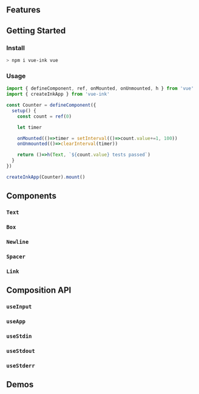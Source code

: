 
## Features


## Getting Started

### Install

```sh
> npm i vue-ink vue

```

### Usage

```js
import { defineComponent, ref, onMounted, onUnmounted, h } from 'vue'
import { createInkApp } from 'vue-ink'

const Counter = defineComponent({
  setup() {
    const count = ref(0)

    let timer

    onMounted(()=>timer = setInterval(()=>count.value+=1, 100))
    onUnmounted(()=>clearInterval(timer))

    return ()=>h(Text, `${count.value} tests passed`)
  }
})

createInkApp(Counter).mount()

```


## Components

### `Text`

### `Box`

### `Newline`

### `Spacer`

### `Link`

## Composition API

### `useInput`

### `useApp`

### `useStdin`

### `useStdout`

### `useStderr`


## Demos

